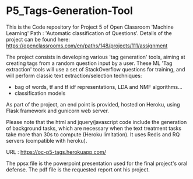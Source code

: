 # P5_Tags-Generation-Tool

 This is the Code repository for Project 5 of Open Classroom 'Machine Learning' Path : 'Automatic classification of Questions'.
 Details of the project can be found here: https://openclassrooms.com/en/paths/148/projects/111/assignment
 

The project consists in developing various 'tag generation' tools, aiming at creating tags from a random question input by a user.
These ML 'Tag extraction' tools will use a set of StackOverflow questions for training, and will perform classic text extraction/selection techniques: 
- bag of words, tf and tf idf representations, LDA and NMF algorithms... 
- classification models

As part of the project, an end point is provided, hosted on Heroku, using Flask framework and gunicorn web server.

Please note that the html and jquery/javascript code include the generation of background tasks, which are necessary when the text treatment tasks take more than 30s to compute (Heroku limitation).
It uses Redis and RQ servers (compatible with heroku).

URL : 
      https://oc-p5-tags.herokuapp.com/

The ppsx file is the powerpoint presentation used for the final project's oral defense. The pdf file is the requested report ont his project.
